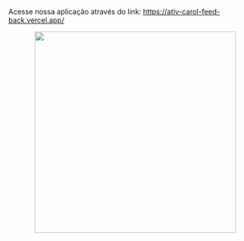Acesse nossa aplicação através do link: https://ativ-carol-feed-back.vercel.app/

<div align='center'>
   <img src='https://github.com/DiegoGLins/Ativ.Carol.FeedBack/assets/107010634/092441dc-59b4-4d63-b957-fba03a5ae6e0' width='400px'/>
</div>
